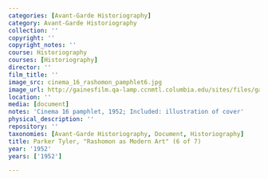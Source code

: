 ```yaml
---
categories: [Avant-Garde Historiography]
category: Avant-Garde Historiography
collection: ''
copyright: ''
copyright_notes: ''
course: Historiography
courses: [Historiography]
director: ''
film_title: ''
image_src: cinema_16_rashomon_pamphlet6.jpg
image_url: http://gainesfilm.qa-lamp.ccnmtl.columbia.edu/sites/files/gainesfilm/images/cinema_16_rashomon_pamphlet6.jpg
location: ''
media: [document]
notes: 'Cinema 16 pamphlet, 1952; Included: illustration of cover'
physical_description: ''
repository: ''
taxonomies: [Avant-Garde Historiography, Document, Historiography]
title: Parker Tyler, "Rashomon as Modern Art" (6 of 7)
year: '1952'
years: ['1952']

---
```

